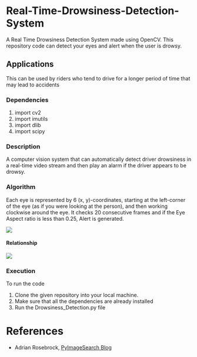 # Real-Time-Drowsiness-Detection-System
A Real Time Drowsiness Detection System made using OpenCV. This repository code can detect your eyes and alert when the user is drowsy.

## Applications 
This can be used by riders who tend to drive for a longer period of time that may lead to accidents

### Dependencies
1) import cv2
2) import imutils
3) import dlib
4) import scipy

### Description 
A computer vision system that can automatically detect driver drowsiness in a real-time video stream and then play an alarm if the driver appears to be drowsy.

### Algorithm 
Each eye is represented by 6 (x, y)-coordinates, starting at the left-corner of the eye (as if you were looking at the person), and then working clockwise around the eye.
It checks 20 consecutive frames and if the Eye Aspect ratio is less than 0.25, Alert is generated.

<img src="https://github.com/yatharth0512-iitj/Real-Time-Drowsiness-Detection-System/blob/main/assets/eye1.jpg">

#### Relationship

<img src="https://github.com/yatharth0512-iitj/Real-Time-Drowsiness-Detection-System/blob/main/assets/eye2.png">

### Execution 
To run the code
1) Clone the given repository into your local machine.
2) Make sure that all the dependencies are already installed
3) Run the Drowsiness_Detection.py file

# References 
 -   Adrian Rosebrock, [PyImageSearch Blog](https://www.pyimagesearch.com/2017/05/08/drowsiness-detection-opencv/)
